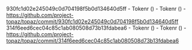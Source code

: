 930fc1d02e245049c0d704198f5b0d134640d5ff - Tokenr () - Tokenr () - https://github.com/project-topaz/topaz/commit/930fc1d02e245049c0d704198f5b0d134640d5ff
314f6eed6cec04c85c1ab080508d73b13fdabea6 - Tokenr () - Tokenr () - https://github.com/project-topaz/topaz/commit/314f6eed6cec04c85c1ab080508d73b13fdabea6

